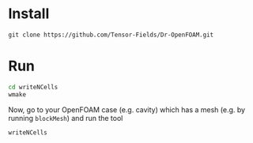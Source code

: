 # Install
`git clone https://github.com/Tensor-Fields/Dr-OpenFOAM.git`

# Run
```sh
cd writeNCells
wmake
```
Now, go to your OpenFOAM case (e.g. cavity) which has a mesh (e.g. by running
`blockMesh`) and run the tool
```sh
writeNCells
```
